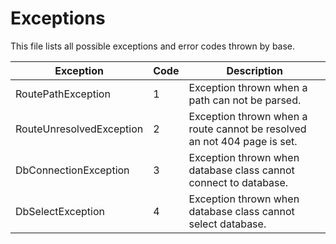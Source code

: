 # Exceptions

This file lists all possible exceptions and error codes thrown by base.

| Exception | Code | Description |
| --------- | ---- | ----------- |
| RoutePathException | 1 | Exception thrown when a path can not be parsed. |
| RouteUnresolvedException | 2 | Exception thrown when a route cannot be resolved an not 404 page is set. |
| DbConnectionException | 3 | Exception thrown when database class cannot connect to database. |
| DbSelectException | 4 | Exception thrown when database class cannot select database. |
